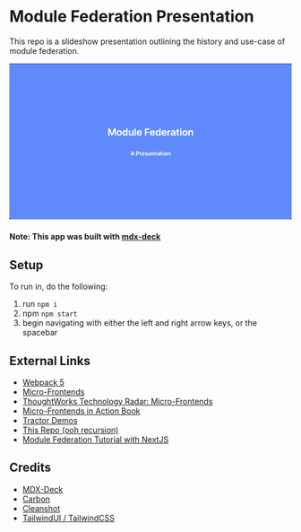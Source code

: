 # Module Federation Presentation

This repo is a slideshow presentation outlining the history and use-case of module federation.

![](./presentation.gif)

#### Note: This app was built with [mdx-deck](https://github.com/jxnblk/mdx-deck)

## Setup

To run in, do the following:

1. run `npm i`
2. npm `npm start`
3. begin navigating with either the left and right arrow keys, or the spacebar

## External Links

- [Webpack 5](https://webpack.js.org/concepts/module-federation/)
- [Micro-Frontends](https://micro-frontends.org/)
- [ThoughtWorks Technology Radar: Micro-Frontends](https://www.thoughtworks.com/radar/techniques/micro-frontends)
- [Micro-Frontends in Action Book](https://livebook.manning.com/book/micro-frontends-in-action/micro-frontends-in-action/7)
- [Tractor Demos](https://the-tractor.store/)
- [This Repo (ooh recursion)](https://github.com/dandrewgarvin/module-federation-masterclass)
- [Module Federation Tutorial with NextJS](https://dev.to/hamatoyogi/let-s-build-micro-frontends-with-nextjs-and-module-federation-41en)

## Credits

- [MDX-Deck](https://github.com/jxnblk/mdx-deck)
- [Carbon](https://carbon.now.sh)
- [Cleanshot](https://cleanshot.com/)
- [TailwindUI / TailwindCSS](https://tailwindui.com/)